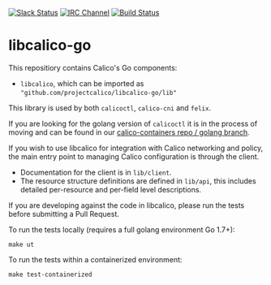 [![Slack Status](https://slack.projectcalico.org/badge.svg)](https://slack.projectcalico.org) [![IRC Channel](https://img.shields.io/badge/irc-%23calico-blue.svg)](https://kiwiirc.com/client/irc.freenode.net/#calico)
[![Build Status](https://semaphoreci.com/api/v1/calico/libcalico-go/branches/master/badge.svg)](https://semaphoreci.com/calico/libcalico-go)

# libcalico-go
This repositiory contains Calico's Go components:

- `libcalico`, which can be imported as `"github.com/projectcalico/libcalico-go/lib"`

This library is used by both `calicoctl`, `calico-cni` and `felix`.

If you are looking for the golang version of `calicoctl` it is in the process of moving and
can be found in our
[calico-containers repo / golang branch](https://github.com/projectcalico/calico-containers/tree/golang).
 
If you wish to use libcalico for integration with Calico networking and
policy, the main entry point to managing Calico configuration is through
the client.

-  Documentation for the client is in `lib/client`.
-  The resource structure definitions are defined in `lib/api`, this
   includes detailed per-resource and per-field level descriptions.


If you are developing against the code in libcalico, please run the tests before
submitting a Pull Request.

To run the tests locally (requires a full golang environment Go 1.7+):

    make ut
    
To run the tests within a containerized environment:

    make test-containerized
    

